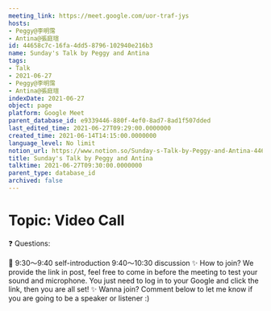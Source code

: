 ```yaml
---
meeting_link: https://meet.google.com/uor-traf-jys
hosts:
- Peggy@李明霈
- Antina@張庭瑄
id: 44658c7c-16fa-4dd5-8796-102940e216b3
name: Sunday's Talk by Peggy and Antina
tags:
- Talk
- 2021-06-27
- Peggy@李明霈
- Antina@張庭瑄
indexDate: 2021-06-27
object: page
platform: Google Meet
parent_database_id: e9339446-880f-4ef0-8ad7-8ad1f507dded
last_edited_time: 2021-06-27T09:29:00.0000000
created_time: 2021-06-14T14:15:00.0000000
language_level: No limit
notion_url: https://www.notion.so/Sunday-s-Talk-by-Peggy-and-Antina-44658c7c16fa4dd58796102940e216b3
title: Sunday's Talk by Peggy and Antina
talktime: 2021-06-27T09:30:00.0000000
parent_type: database_id
archived: false
---
```


# Topic: Video Call  
❓
Questions:
   
   
   
   
   
📅
9:30～9:40 self-introduction
9:40～10:30 discussion
✨
How to join?
We provide the link in post, feel free to come in before the meeting to test your sound and microphone. You just need to log in to your Google and click the link, then you are all set!
✨
Wanna join?
Comment below to let me know if you are going to be a speaker or listener :)

